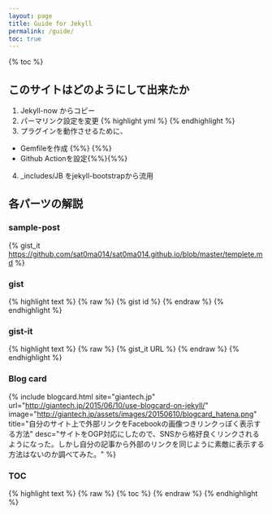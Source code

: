 ```yaml
---
layout: page
title: Guide for Jekyll
permalink: /guide/
toc: true
---
```

{% toc %}
## このサイトはどのようにして出来たか

1. Jekyll-now からコピー
2. パーマリンク設定を変更
{% highlight yml %}
{% endhighlight %}
3. プラグインを動作させるために、
  * Gemfileを作成
{%%}
{%%}
  * Github Actionを設定{%%}{%%}
4. _includes/JB をjekyll-bootstrapから流用

## 各パーツの解説

### sample-post

{% gist_it https://github.com/sat0ma014/sat0ma014.github.io/blob/master/templete.md %}

### gist

{% highlight text %}
{% raw %}
{% gist id %}
{% endraw %}
{% endhighlight %}

### gist-it

{% highlight text %}
{% raw %}
{% gist_it URL %}
{% endraw %}
{% endhighlight %}

### Blog card

{% include blogcard.html site="giantech.jp" url="http://giantech.jp/2015/06/10/use-blogcard-on-jekyll/" image="http://giantech.jp/assets/images/20150610/blogcard_hatena.png" title="自分のサイト上で外部リンクをFacebookの画像つきリンクっぽく表示する方法" desc="サイトをOGP対応にしたので、SNSから格好良くリンクされるようになった。しかし自分の記事から外部のリンクを同じように素敵に表示する方法はないのか調べてみた。" %}

### TOC


{% highlight text %}
{% raw %}
{% toc %}
{% endraw %}
{% endhighlight %}
